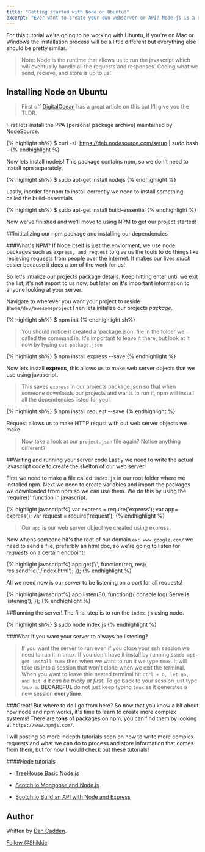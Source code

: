 ```yaml
---
title: "Getting started with Node on Ubuntu!"
excerpt: "Ever want to create your own webserver or API? Node.js is a runtime that allows for a super quick way to deploy servers using javascript, and it's simple to get started."
---
```


For this tutorial we're going to be working with Ubuntu, if you're on Mac or Windows the installation process will be a little different but everything else should be pretty similar.

>Note: Node is the runtime that allows us to run the javascript which will eventually handle all the requests and responses. Coding what we send, recieve, and store is up to us!

## Installing Node on Ubuntu

>First off <a href="https://www.digitalocean.com/community/tutorials/how-to-install-node-js-on-an-ubuntu-14-04-server">DigitalOcean</a> has a great article on this but I'll give you the TLDR.

First lets install the PPA (personal package archive) maintained by NodeSource.

{% highlight sh%}
$ curl -sL https://deb.nodesource.com/setup | sudo bash -
{% endhighlight %}

Now lets install nodejs! This package contains npm, so we don't need to install npm separately.

{% highlight sh%}
$ sudo apt-get install nodejs
{% endhighlight %}

Lastly, inorder for npm to install correctly we need to install something called the build-essentials

{% highlight sh%}
$ sudo apt-get install build-essential
{% endhighlight %}

Now we've finished and we'll move to using NPM to get our project started!

##Inititalizing our npm package and installing our dependencies

###What's NPM?
If Node itself is just the enviorment, we use node packages such as ``express, and request`` to give us the tools to do things like recieving requests from people over the internet. It makes our lives _much_ easier because it does a ton of the work for us!

So let's intialize our projects package details. 
Keep hitting enter until we exit the list, it's not import to us now, but later on it's important information to anyone looking at your server.

Navigate to wherever you want your project to reside 
``
$home/dev/awesomeproject
``Then lets initalize our projects _package_.

{% highlight sh%}
$ npm init
{% endhighlight sh%}

>You should notice it created a 'package.json' file in the folder we called the command in. It's important to leave it there, but look at it now by typing ```cat package.json```

{% highlight sh%}
$ npm install express --save
{% endhighlight %}

Now lets install **express**, this allows us to make web server objects that we use using javascript.

>This saves ``express`` in our projects package.json so that when someone downloads our projects and wants to run it, npm will install all the dependencies listed for you!

{% highlight sh%}
$ npm install request --save
{% endhighlight %}

Request allows us to make HTTP requst with out web server objects we make

>Now take a look at our ``project.json`` file again? Notice anything different?

##Writing and running your server code
Lastly we need to write the actual javascript code to create the skelton of our web server!

First we need to make a file called ``index.js`` in our root folder where we installed npm. Next we need to create variables and import the packages we downloaded from npm so we can use them. We do this by using the 'require()' function in javascript.

{% highlight javascript%}
var express = require('express');
var app= express();
var request = require('request');
{% endhighlight %}

>Our ```app``` is our web server object we created using express. 

Now whens someone hit's the root of our domain ``ex: www.google.com/`` we need to send a file, preferbly an html doc, so we're going to listen for _requests_ on a certain endpoint!

{% highlight javascript%}
app.get('/', function(req, res){
	res.sendfile('./index.html');
});
{% endhighlight %}

All we need now is our server to be listening on a port for all requests!

{% highlight javascript%}
app.listen(80, function(){
	console.log('Serve is listening');
});
{% endhighlight %}

##Running the server!
The final step is to run the ```index.js``` using node. 

{% highlight sh%}
$ sudo node index.js
{% endhighlight %}

###What if you want your server to always be listening?

>If you want the server to run even if you close your ssh session we need to run it in tmux. If you don't have it install by running ``$sudo apt-get install tumx`` then when we want to run it we type ``tmux``. It will take us into a session that won't clone when we exit the terminal. When you want to leave thie nested terminal hit ``ctrl + b, let go, and hit d`` _it can be tricky at first_. To go back to your session just type ``tmux a``. **BECAREFUL** do not just keep typing `tmux` as it generates a new session **everytime**. 

###Great! But where to do I go from here?
So now that you know a bit about how node and npm works, it's time to learn to create more complex systems! There are **tons** of packages on npm, you can find them by looking at ``https://www.npmjs.com/``. 

I will posting so more indepth tutorials soon on how to write more complex requests and what we can do to process and store information that comes from them, but for now I would check out these tutorials!

####Node tutorials

* <a href="http://teamtreehouse.com/library/nodejs-basics">TreeHouse Basic Node.js</a>

* <a href="https://scotch.io/tutorials/using-mongoosejs-in-node-js-and-mongodb-applications">Scotch.io Mongoose and Node.js</a>

* <a href="https://scotch.io/tutorials/build-a-restful-api-using-node-and-express-4">Scotch.io Build an API with Node and Express</a>

## Author

Written by [Dan Cadden](https://twitter.com/shikkic).


<p><a href="https://twitter.com/Shikkic" class="twitter-follow-button" data-show-count="true" data-size="large" data-dnt="true">Follow @Shikkic</a></p>

